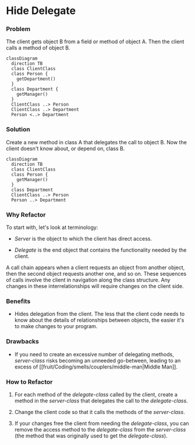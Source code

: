 # Hide Delegate

### Problem

The client gets object B from a field or method of object А. Then the client calls a method of object B.

```mermaid
classDiagram
  direction TB
  class ClientClass
  class Person {
    getDepartment()
  }
  class Department {
    getManager()
  }
  ClientClass ..> Person
  ClientClass ..> Department
  Person <..> Department
```

### Solution

Create a new method in class A that delegates the call to object B. Now the client doesn't know about, or depend on, class B.

```mermaid
classDiagram
  direction TB
  class ClientClass
  class Person {
    getManager()
  }
  class Department 
  ClientClass ..> Person
  Person ..> Department
```

### Why Refactor

To start with, let's look at terminology:

- *Server* is the object to which the client has direct access.

- *Delegate* is the end object that contains the functionality needed by the client.

A call chain appears when a client requests an object from another object, then the second object requests another one, and so on. These sequences of calls involve the client in navigation along the class structure. Any changes in these interrelationships will require changes on the client side.

### Benefits

- Hides delegation from the client. The less that the client code needs to know about the details of relationships between objects, the easier it's to make changes to your program.

### Drawbacks

- If you need to create an excessive number of delegating methods, *server-class* risks becoming an unneeded go-between, leading to an excess of [[fruit/Coding/smells/couplers/middle-man|Middle Man]].

### How to Refactor

1. For each method of the *delegate-class* called by the client, create a method in the *server-class* that delegates the call to the *delegate-class*.

2. Change the client code so that it calls the methods of the *server-class*.

3. If your changes free the client from needing the *delegate-class*, you can remove the access method to the *delegate-class* from the *server-class* (the method that was originally used to get the *delegate-class*).

